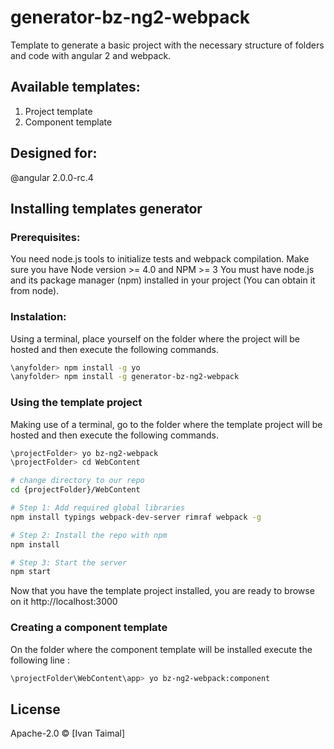 # generator-bz-ng2-webpack 
Template to generate a basic project with the necessary structure of folders and code with angular 2 and webpack.

## Available templates:
1. Project template
2. Component template

## Designed for:
 @angular 2.0.0-rc.4

## Installing templates generator

### Prerequisites:

You need node.js tools to initialize tests and webpack compilation.
Make sure you have Node version >= 4.0 and NPM >= 3
You must have node.js and its package manager (npm) installed in your project (You can obtain it from node).

### Instalation:

Using a terminal, place yourself on the folder where the project will be hosted and then execute the following commands.

```bash
\anyfolder> npm install -g yo
\anyfolder> npm install -g generator-bz-ng2-webpack
```

### Using the template project 

Making use of a terminal, go to the folder where the template project will be hosted and then execute the following commands.

```bash
\projectFolder> yo bz-ng2-webpack
\projectFolder> cd WebContent
```

```bash
# change directory to our repo
cd {projectFolder}/WebContent

# Step 1: Add required global libraries
npm install typings webpack-dev-server rimraf webpack -g

# Step 2: Install the repo with npm
npm install

# Step 3: Start the server
npm start
```

Now that you have the template project installed, you are ready to browse on it http://localhost:3000



### Creating a component template

On the folder where the component template will be installed execute the following line :

```bash
\projectFolder\WebContent\app> yo bz-ng2-webpack:component
```


## License

Apache-2.0 © [Ivan Taimal]



